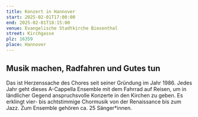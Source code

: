 ```yaml
---
title: Konzert in Hannover
start: 2025-02-01T17:00:00
end: 2025-02-01T18:15:00
venue: Evangelische Stadtkirche Biesenthal
street: Kirchgasse
plz: 16359
place: Hannover
---
```


## Musik machen, Radfahren und Gutes tun

Das ist Herzenssache des Chores seit seiner Gründung im Jahr 1986. Jedes Jahr geht dieses A-Cappella Ensemble mit dem Fahrrad auf Reisen, um in ländlicher Gegend anspruchsvolle Konzerte in den Kirchen zu geben. Es erklingt vier- bis achtstimmige Chormusik von der Renaissance bis zum Jazz. Zum Ensemble gehören ca. 25 Sänger*innen.